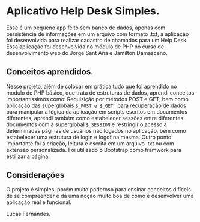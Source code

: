 # Aplicativo Help Desk Simples.
Esse é um pequeno app feito sem banco de dados, apenas com persistência de informações em um arquivo com formato .txt, a aplicação foi desenvolvida para realizar cadastro de chamados para um Help Desk.
Essa aplicação foi desenvolvida no módulo de PHP no curso de desenvolvimento web do Jorge Sant Ana e Jamilton Damasceno.

## Conceitos aprendidos.
Nesse projeto, além de colocar em prática tudo que foi aprendido no modulo de PHP básico, que trata de estruturas de dados, aprendi conceitos importantíssimos como: Requisição por métodos POST e GET, bem como aplicação das superglobais ``` $_POST e $_GET  ``` para recuperação de dados para manipular a lógica da aplicação em scripts escritos em documentos diferentes, aprendi também como estabelecer sessões entre diferentes documentos com a superglobal ``` $_SESSION ``` e restringir o acesso a determinadas páginas de usuários não logados no aplicação, bem como estabelecer uma estrutura de login e logof na mesma. 
Outro ponto importante foi a criação, leitura e escrita em um arquivo .txt ou com extensão personalizada.
Foi utilizado o Bootstrap como framwork para estilizar a página.

## Considerações
O projeto é simples, porém muito poderoso para ensinar conceitos difíceis de se compreender e dá uma noção muito boa de como é desenvolver uma aplicação real e funcional.

Lucas Fernandes.
